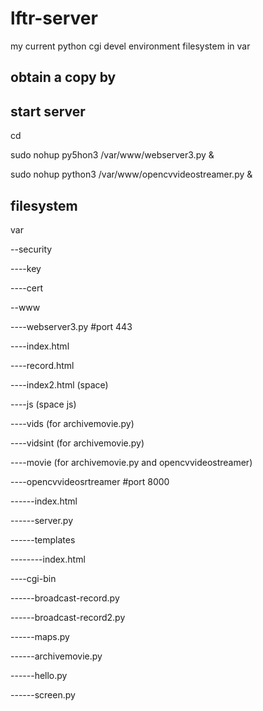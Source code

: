 # lftr-server
my current python cgi devel environment
filesystem in var

## obtain a copy by
## start server
cd

sudo nohup py5hon3 /var/www/webserver3.py &

sudo nohup python3 /var/www/opencvvideostreamer.py &

## filesystem
var

--security

----key

----cert

--www

----webserver3.py #port 443

----index.html

----record.html

----index2.html (space)

----js (space js)

----vids (for archivemovie.py)

----vidsint (for archivemovie.py)

----movie (for archivemovie.py and opencvvideostreamer)

----opencvvideosrtreamer #port 8000

------index.html

------server.py

------templates

--------index.html

----cgi-bin

------broadcast-record.py

------broadcast-record2.py

------maps.py

------archivemovie.py

------hello.py

------screen.py
